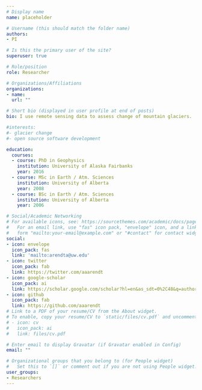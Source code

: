 ```yaml
---
# Display name
name: placeholder

# Username (this should match the folder name)
authors:
- PI

# Is this the primary user of the site?
superuser: true

# Role/position
role: Researcher

# Organizations/Affiliations
organizations:
- name: 
  url: ""

# Short bio (displayed in user profile at end of posts)
bio: I use remote sensing data to assess change of mountain glaciers. 

#interests:
#- glacier change
#- open source software development

education:
  courses:
  - course: PhD in Geophysics
    institution: University of Alaska Fairbanks
    year: 2016
  - course: MSc in Earth / Atm. Sciences
    institution: University of Alberta
    year: 2008
  - course: BSc in Earth / Atm. Sciences
    institution: University of Alberta
    year: 2006

# Social/Academic Networking
# For available icons, see: https://sourcethemes.com/academic/docs/page-builder/#icons
#   For an email link, use "fas" icon pack, "envelope" icon, and a link in the
#   form "mailto:your-email@example.com" or "#contact" for contact widget.
social:
- icon: envelope
  icon_pack: fas
  link: 'mailto:arendta@uw.edu'  
- icon: twitter
  icon_pack: fab
  link: https://twitter.com/aaarendt
- icon: google-scholar
  icon_pack: ai
  link: https://scholar.google.com/scholar?hl=en&as_sdt=0%2C48&q=author%3Aanthony+author%3Aarendt&btnG=&oq=anthony+
- icon: github
  icon_pack: fab
  link: https://github.com/aaarendt
# Link to a PDF of your resume/CV from the About widget.
# To enable, copy your resume/CV to `static/files/cv.pdf` and uncomment the lines below.
# - icon: cv
#   icon_pack: ai
#   link: files/cv.pdf

# Enter email to display Gravatar (if Gravatar enabled in Config)
email: ""

# Organizational groups that you belong to (for People widget)
#   Set this to `[]` or comment out if you are not using People widget.
user_groups:
- Researchers
---
```

